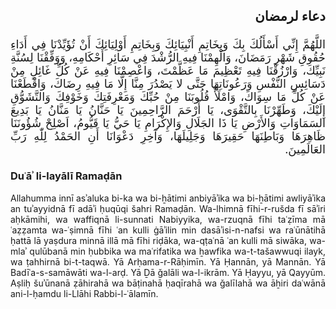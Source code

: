 <div dir="rtl" style="font-size: large; text-align: justify">

### دعاء لرمضان

اللَّهُمَّ إِنِّي أَسْأَلُكَ بِكَ وَبِخَاتِمِ أَنْبِيَائِكَ وَبِخَاتِمِ أَوْلِيَائِكَ أَنْ تُؤَيِّدْنَا فِي أَدَاءِ حُقُوقِ
شَهْرِ رَمَضَانَ، وَالْهِمْنَا فِيهِ الرُّشْدَ فِي سَائِرِ أَحْكَامِهِ، وَوَفِّقْنَا لِسُنَّةِ نَبِيِّكَ،
وَارْزُقْنَا فِيهِ تَعْظِيمَ مَا عَظَّمْتَ، وَاعْصِمْنَا فِيهِ عَنْ كُلِّ غَائِلٍ مِنْ دَسَائِسِ
النَّفْسِ وَرَعُونَاتِهَا حَتَّى لا يَصْدُرَ مِنَّا إِلَّا مَا فِيهِ رِضَاكَ، وَاقْطَعْنَا عَنْ كُلِّ
مَا سِوَاكَ، وَامْلَأْ قُلُوبَنَا مِنْ حُبِّكَ وَمَعْرِفَتِكَ وَخَوْفِكَ وَالتَّشَوُّقِ إِلَيْكَ،
وَطَهِّرْنَا بِالتَّقْوَى، يَا أَرْحَمَ الرَّاحِمِينَ يَا حَنَّانُ يَا مَنَّانُ يَا بَدِيعَ السَمَاوَاتِ
وَالأَرْضِ يَا ذَا الجَلَالِ وَالإِكْرَامِ يَا حَيُّ يَا قَيُّومُ، اَصْلِحْ شُؤُونَنَا ظَاهِرَهَا
وَبَاطِنَهَا حَقِيرَهَا وَجَلِيلَهَا، وَآخِرِ دَعْوَانَا أَنِ الحَمْدُ لِلّٰهِ رَبِّ العَالَمِينَ.
</div>

### Duʿāʾ li-layālī Ramaḍān

<div style="text-align: justify">
Allahumma innī asʾaluka bi-ka wa bi-ẖātimi anbiyāʾika wa bi-ẖātimi awliyāʾika an tuʾayyidnā fī adāʾi ḥuqūqi šahri Ramaḍān.
Wa-lhimnā fīhi-r-rušda fī sāʾiri aḥkāmihi, wa waffiqnā li-sunnati Nabiyyika, wa-rzuqnā fīhi taʿẓīma mā
ʿaẓẓamta wa-ʿṣimnā fīhi ʿan kulli ġāʾilin min dasāʾisi-n-nafsi wa raʿūnātihā ḥattā lā yaṣdura minnā illā
mā fīhi riḍāka, wa-qṭaʿnā ʿan kulli mā siwāka, wa-mlaʾ qulūbanā min ḥubbika wa maʿrifatika wa ẖawfika
wa-t-tašawwuqi ilayk, wa ṭahhirnā bi-t-taqwā. Yā Arḥama-r-Rāḥimīn. Yā Ḥannān, yā Mannān. Yā Badīʿa-s-samāwāti
wa-l-arḍ. Yā Ḏā ǧalāli wa-l-ikrām. Yā Ḥayyu, yā Qayyūm. Aṣliḥ šuʾūnanā ẓāhirahā wa bāṭinahā ḥaqīrahā
wa ǧalīlahā wa āẖiri daʿwānā ani-l-ḥamdu li-Llāhi Rabbi-l-ʿālamīn.
</div>
